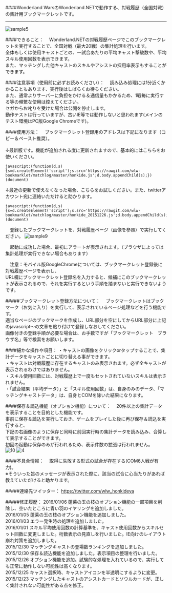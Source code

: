 ####Wonderland WarsのWonderland.NETで動作する、対戦履歴（全国対戦）の集計用ブックマークレットです。
***
![sample5](https://cloud.githubusercontent.com/assets/16392405/11944775/d0ca1c28-a88b-11e5-83ac-691de748b479.jpg)

####できること：
　Wonderland.NETの対戦履歴ページでこのブックマークレットを実行することで、全国対戦（最大20戦）の集計処理を行います。<br>
全体もしくは使用キャストごとの、一試合あたりの平均キャスト撃破数や、平均スキル使用回数を表示できます。<br>
また、マッチングした他キャストのスキルやアシストの採用率表示もすることができます。<br>

####注意事項（使用前に必ずお読みください）：
　読み込み処理には1分近くかかることもあります、実行後はしばらくお待ちください。<br>
また、通常よりサーバーに負担をかける＆通信量もかかるため、1戦毎に実行する等の頻繁な使用は控えてください。<br>
セガからお叱りを受けた場合は公開を停止します。<br>
動作テストは行っていますが、古いIE等では動作しないと思われます(メインのテスト環境はPC版Google Chromeです)。

####使用方法：
　ブックマークレット登録用のアドレスは下記になります（コピー＆ペースト推奨）。<br>
<br>
↓最新版です。機能が追加される度に更新されますので、基本的にはこちらをお使いください。
```
javascript:(function(d,s){s=d.createElement('script');s.src='https://rawgit.com/wlw-bookmarklet/matchlog/master/honkide.js';d.body.appendChild(s);})(document)
```
↓最近の更新で使えなくなった場合、こちらをお試しください。また、twitterアカウント宛に連絡いただけると助かります。
```
javascript:(function(d,s){s=d.createElement('script');s.src='https://rawgit.com/wlw-bookmarklet/matchlog/master/honkide_20151226.js';d.body.appendChild(s);})(document)
```

　登録したブックマークレットを、対戦履歴ページ（画像を参照）で実行してください。
![sample9](https://cloud.githubusercontent.com/assets/16392405/11995108/3e994248-aa8e-11e5-95ee-5da5e00a8070.jpg)

　起動に成功した場合、最初にアラートが表示されます。（ブラウザによっては集計処理が実行できない場合もあります）<br>

　注意：モバイル版GoogleChromeについては、ブックマークレット登録後に対戦履歴ページを表示し、<br>
URL欄にブックマークレット登録名を入力すると、候補にこのブックマークレットが表示されるので、それを実行するという手順を踏まないと実行できないようです。

#####ブックマークレット登録方法について：
　ブックマークレットはブックマーク（お気に入り）を実行して、表示されているページ処理などを行う機能です。<br>
適当なページのブックマークを作成し、URL部分を空にしてからURL部分に上記のjavascript～の文章を貼り付けて登録しなおしてください。<br>
画像付きの登録手順が必要な場合は、お手数ですが「ブックマークレット　ブラウザ名」等で検索をお願いします。

####細かな操作や項目：
・キャストの画像をクリックorタップすることで、集計データをキャストごとに切り替える事ができます。<br>
・キャストは対戦履歴に存在するキャストのみ表示されます。必ず全キャストが表示されるわけではありません。<br>
・スキル使用回数には、対戦履歴上で一度もセットされていないスキルは表示されません。<br>
・「試合結果（平均データ）」と「スキル使用回数」は、自身のみのデータ、「マッチングキャストデータ」は、自身とCOMを除いた結果になります。

####保存＆読込機能（オプション機能）について：
　20件以上の集計データを表示することを目的とした機能です。<br>
事前に保存＆読込を実行しておき、ゲームをプレイした後に再び保存＆読込を実行すると、<br>
下記の右画像のように保存と同時に前回実行時の集計データを読み込み、合算して表示することができます。<br>
初回の起動は保存のみが行われるため、表示件数の拡張は行われません。<br>
![10](https://cloud.githubusercontent.com/assets/16392405/12037151/988d99fc-ae8f-11e5-885d-4909606329d6.jpg)
![4](https://cloud.githubusercontent.com/assets/16392405/12037201/0a71e4ba-ae90-11e5-9af8-6f78eecf2bc0.jpg)

####不具合情報：
　取得に失敗する形式の試合が存在する(COM6人戦が有力)。<br>
※そういった旨のメッセージが表示された際に、該当の試合に心当たりがあれば教えていただけると助かります。<br>

#####連絡先ツイッター：
https://twitter.com/wlw_honkideya

#####修正履歴：
2016/01/06 蓬莱の玉の枝のオプション機能の一部項目を削除し、空いたところに青い羽のイヤリングを追加しました。<br>
2016/01/05 蓬莱の玉の枝のオプション機能を追加しました。<br>
2016/01/03 エラー発生時の処理を追加しました。<br>
2016/01/01 スキル平均使用回数の計算基準を、キャスト使用回数からスキルセット回数に変更しました。桁数表示の見直しを行いました。IE向けのレイアウト崩れ対策を追加しました。<br>
2015/12/30 マッチングキャストの登場数ランキングを追加しました。<br>
2015/12/30 保存＆読込機能を追加しました。表示項目の整理を行いました。<br>
2015/12/26 オプション機能を追加。試験的な処理を入れているので、実行しても正常に動作しない可能性は高くなります。<br>
2015/12/25 キャスト選択時、キャストアイコンを半透明にするように変更。<br>
2015/12/23 マッチングしたキャストのアシストカードとソウルカードが、正しく集計されない可能性がある点を修正。


